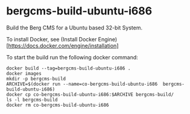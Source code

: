 # bergcms-build-ubuntu-i686
Build the Berg CMS for a Ubuntu based 32-bit System.

To install Docker, see (Install Docker Engine)[https://docs.docker.com/engine/installation]

To start the build run the following docker command:

    docker build --tag=bergcms-build-ubuntu-i686 .
    docker images
    mkdir -p bergcms-build
    ARCHIVE=$(docker run --name=co-bergcms-build-ubuntu-i686  bergcms-build-ubuntu-i686)
    docker cp co-bergcms-build-ubuntu-i686:$ARCHIVE bergcms-build/ 
    ls -l bergcms-build
    docker rm co-bergcms-build-ubuntu-i686
